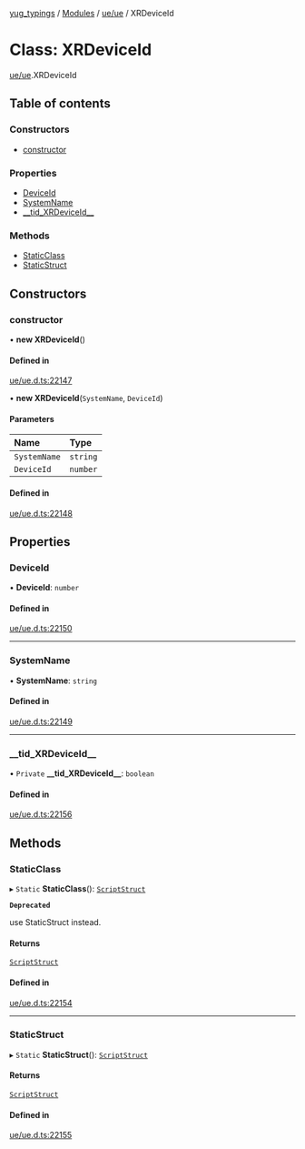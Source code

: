 [yug_typings](../README.md) / [Modules](../modules.md) / [ue/ue](../modules/ue_ue.md) / XRDeviceId

# Class: XRDeviceId

[ue/ue](../modules/ue_ue.md).XRDeviceId

## Table of contents

### Constructors

- [constructor](ue_ue.XRDeviceId.md#constructor)

### Properties

- [DeviceId](ue_ue.XRDeviceId.md#deviceid)
- [SystemName](ue_ue.XRDeviceId.md#systemname)
- [\_\_tid\_XRDeviceId\_\_](ue_ue.XRDeviceId.md#__tid_xrdeviceid__)

### Methods

- [StaticClass](ue_ue.XRDeviceId.md#staticclass)
- [StaticStruct](ue_ue.XRDeviceId.md#staticstruct)

## Constructors

### constructor

• **new XRDeviceId**()

#### Defined in

[ue/ue.d.ts:22147](https://github.com/YugMetaverse/yug_typings/blob/25cad34/ue/ue.d.ts#L22147)

• **new XRDeviceId**(`SystemName`, `DeviceId`)

#### Parameters

| Name | Type |
| :------ | :------ |
| `SystemName` | `string` |
| `DeviceId` | `number` |

#### Defined in

[ue/ue.d.ts:22148](https://github.com/YugMetaverse/yug_typings/blob/25cad34/ue/ue.d.ts#L22148)

## Properties

### DeviceId

• **DeviceId**: `number`

#### Defined in

[ue/ue.d.ts:22150](https://github.com/YugMetaverse/yug_typings/blob/25cad34/ue/ue.d.ts#L22150)

___

### SystemName

• **SystemName**: `string`

#### Defined in

[ue/ue.d.ts:22149](https://github.com/YugMetaverse/yug_typings/blob/25cad34/ue/ue.d.ts#L22149)

___

### \_\_tid\_XRDeviceId\_\_

• `Private` **\_\_tid\_XRDeviceId\_\_**: `boolean`

#### Defined in

[ue/ue.d.ts:22156](https://github.com/YugMetaverse/yug_typings/blob/25cad34/ue/ue.d.ts#L22156)

## Methods

### StaticClass

▸ `Static` **StaticClass**(): [`ScriptStruct`](ue_ue.ScriptStruct.md)

**`Deprecated`**

use StaticStruct instead.

#### Returns

[`ScriptStruct`](ue_ue.ScriptStruct.md)

#### Defined in

[ue/ue.d.ts:22154](https://github.com/YugMetaverse/yug_typings/blob/25cad34/ue/ue.d.ts#L22154)

___

### StaticStruct

▸ `Static` **StaticStruct**(): [`ScriptStruct`](ue_ue.ScriptStruct.md)

#### Returns

[`ScriptStruct`](ue_ue.ScriptStruct.md)

#### Defined in

[ue/ue.d.ts:22155](https://github.com/YugMetaverse/yug_typings/blob/25cad34/ue/ue.d.ts#L22155)
